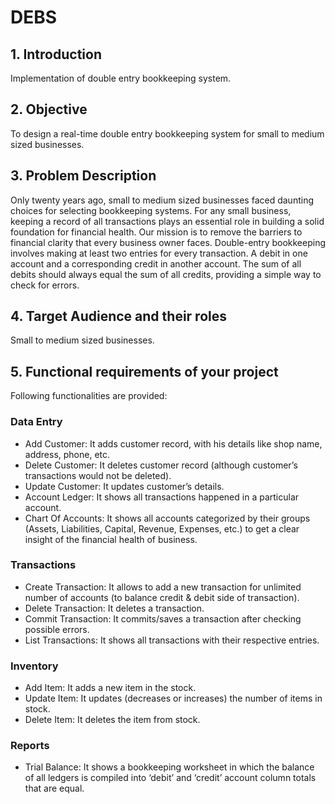 # DEBS

## 1.	Introduction
Implementation of double entry bookkeeping system. 

## 2.	Objective
To design a real-time double entry bookkeeping system for small to medium sized businesses.

## 3.	Problem Description
Only twenty years ago, small to medium sized businesses faced daunting choices for selecting bookkeeping systems. For any small business, keeping a record of all transactions plays an essential role in building a solid foundation for financial health.
Our mission is to remove the barriers to financial clarity that every business owner faces.
Double-entry bookkeeping involves making at least two entries for every transaction. A debit in one account and a corresponding credit in another account. The sum of all debits should always equal the sum of all credits, providing a simple way to check for errors.

## 4.	Target Audience and their roles
Small to medium sized businesses.

## 5.	Functional requirements of your project
Following functionalities are provided:

### Data Entry
-	Add Customer: It adds customer record, with his details like shop name, address, phone, etc.
-	Delete Customer: It deletes customer record (although customer’s transactions would not be deleted).
-	Update Customer: It updates customer’s details.
-	Account Ledger: It shows all transactions happened in a particular account.
-	Chart Of Accounts: It shows all accounts categorized by their groups (Assets, Liabilities, Capital, Revenue, Expenses, etc.) to get a clear insight of the financial health of business.

### Transactions
-	Create Transaction: It allows to add a new transaction for unlimited number of accounts (to balance credit & debit side of transaction).
-	Delete Transaction: It deletes a transaction.
-	Commit Transaction: It commits/saves a transaction after checking possible errors.
-	List Transactions: It shows all transactions with their respective entries.

### Inventory
-	Add Item: It adds a new item in the stock.
-	Update Item: It updates (decreases or increases) the number of items in stock.
-	Delete Item: It deletes the item from stock.

### Reports
-	Trial Balance: It shows a bookkeeping worksheet in which the balance of all ledgers is compiled into ‘debit’ and ‘credit’ account column totals that are equal.

